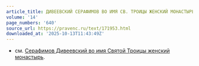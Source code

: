```yaml
---
article_title: ДИВЕЕВСКИЙ СЕРАФИМОВ ВО ИМЯ СВ. ТРОИЦЫ ЖЕНСКИЙ МОНАСТЫРЬ
volume: '14'
page_numbers: '640'
source_url: https://pravenc.ru/text/171953.html
downloaded_at: '2025-10-13T11:43:49Z'
---
```


- см. [Серафимов Дивеевский во имя Святой Троицы женский монастырь](<https://pravenc.ru/text/Серафимов Дивеевский во имя Святой Троицы женский монастырь.html>).
